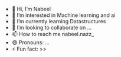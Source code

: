 - 👋 Hi, I’m Nabeel
- 👀 I’m interested in Machine learning and ai 
- 🌱 I’m currently learning Datastructures 
- 💞️ I’m looking to collaborate on ...
- 📫 How to reach me nabeel.nazz_
- 😄 Pronouns: ...
- ⚡ Fun fact: >>

<!---
nabeelNazz04/nabeelNazz04 is a ✨ special ✨ repository because its `README.md` (this file) appears on your GitHub profile.
You can click the Preview link to take a look at your changes.
--->
